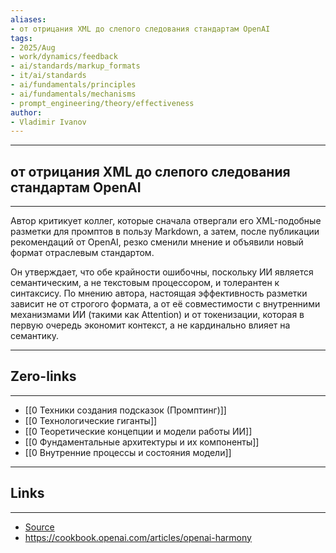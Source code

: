 ```yaml
---
aliases: 
- от отрицания XML до слепого следования стандартам OpenAI 
tags:
- 2025/Aug
- work/dynamics/feedback
- ai/standards/markup_formats
- it/ai/standards
- ai/fundamentals/principles
- ai/fundamentals/mechanisms
- prompt_engineering/theory/effectiveness
author:
- Vladimir Ivanov
---
```

-----
##  от отрицания XML до слепого следования стандартам OpenAI
-----
Автор критикует коллег, которые сначала отвергали его XML-подобные разметки для промптов в пользу Markdown, а затем, после публикации рекомендаций от OpenAI, резко сменили мнение и объявили новый формат отраслевым стандартом. 

Он утверждает, что обе крайности ошибочны, поскольку ИИ является семантическим, а не текстовым процессором, и толерантен к синтаксису. По мнению автора, настоящая эффективность разметки зависит не от строгого формата, а от её совместимости с внутренними механизмами ИИ (такими как Attention) и от токенизации, которая в первую очередь экономит контекст, а не кардинально влияет на семантику.

---
## Zero-links
---
- [[0 Техники создания подсказок (Промптинг)]]
- [[0 Технологические гиганты]]
- [[0 Теоретические концепции и модели работы ИИ]]
- [[0 Фундаментальные архитектуры и их компоненты]]
- [[0 Внутренние процессы и состояния модели]]

---
## Links
---
- [Source](https://t.me/turboproject/1954)
- https://cookbook.openai.com/articles/openai-harmony
